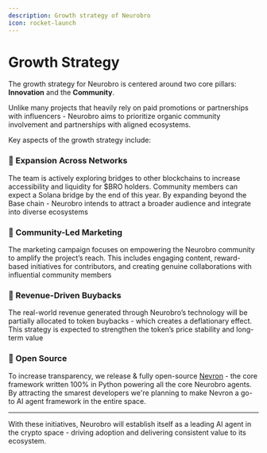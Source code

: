 ```yaml
---
description: Growth strategy of Neurobro
icon: rocket-launch
---
```


# Growth Strategy

The growth strategy for Neurobro is centered around two core pillars: **Innovation** and the **Community**.&#x20;

Unlike many projects that heavily rely on paid promotions or partnerships with influencers - Neurobro aims to prioritize organic community involvement and partnerships with aligned ecosystems.

Key aspects of the growth strategy include:

### **🔸 Expansion Across Networks**

The team is actively exploring bridges to other blockchains to increase accessibility and liquidity for $BRO holders. Community members can expect a Solana bridge by the end of this year. By expanding beyond the Base chain - Neurobro intends to attract a broader audience and integrate into diverse ecosystems&#x20;

### **🔸 Community-Led Marketing**

The marketing campaign focuses on empowering the Neurobro community to amplify the project’s reach. This includes engaging content, reward-based initiatives for contributors, and creating genuine collaborations with influential community members

### **🔸 Revenue-Driven Buybacks**

The real-world revenue generated through Neurobro’s technology will be partially allocated to token buybacks - which creates a deflationary effect. This strategy is expected to strengthen the token’s price stability and long-term value

### **🔸 Open Source**

To increase transparency, we release & fully open-source [Nevron](https://github.com/axioma-ai-labs/nevron) - the core framework written 100% in Python powering all the core Neurobro agents. By attracting the smarest developers we're planning to make Nevron a go-to AI agent framework in the entire space.

***

With these initiatives, Neurobro will establish itself as a leading AI agent in the crypto space - driving adoption and delivering consistent value to its ecosystem.
